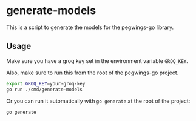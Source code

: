 # generate-models

This is a script to generate the models for the pegwings-go library.

## Usage

Make sure you have a groq key set in the environment variable `GROQ_KEY`.

Also, make sure to run this from the root of the pegwings-go project.
```bash
export GROQ_KEY=your-groq-key
go run ./cmd/generate-models
```

Or you can run it automatically with `go generate` at the root of the project:
```bash
go generate
```
